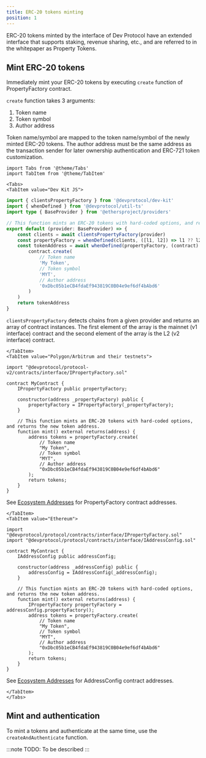 ```yaml
---
title: ERC-20 tokens minting
position: 1
---
```


ERC-20 tokens minted by the interface of Dev Protocol have an extended interface that supports staking, revenue sharing, etc., and are referred to in the whitepaper as Property Tokens.

## Mint ERC-20 tokens

Immediately mint your ERC-20 tokens by executing `create` function of PropertyFactory contract.

`create` function takes 3 arguments:

1. Token name
2. Token symbol
3. Author address

Token name/symbol are mapped to the token name/symbol of the newly minted ERC-20 tokens. The author address must be the same address as the transaction sender for later ownership authentication and ERC-721 token customization.

```mdx-code-block
import Tabs from '@theme/Tabs'
import TabItem from '@theme/TabItem'

<Tabs>
<TabItem value="Dev Kit JS">
```

```ts
import { clientsPropertyFactory } from '@devprotocol/dev-kit'
import { whenDefined } from '@devprotocol/util-ts'
import type { BaseProvider } from '@ethersproject/providers'

// This function mints an ERC-20 tokens with hard-coded options, and returns the new token address.
export default (provider: BaseProvider) => {
	const clients = await clientsPropertyFactory(provider)
	const propertyFactory = whenDefined(clients, ([l1, l2]) => l1 ?? l2)
	const tokenAddress = await whenDefined(propertyFactory, (contract) =>
		contract.create(
			// Token name
			'My Token',
			// Token symbol
			'MYT',
			// Author address
			'0xDbc05b1eCB4fdaEf943819C0B04e9ef6df4bAbd6'
		)
	)
	return tokenAddress
}
```

`clientsPropertyFactory` detects chains from a given provider and returns an array of contract instances. The first element of the array is the mainnet (v1 interface) contract and the second element of the array is the L2 (v2 interface) contract.

```mdx-code-block
</TabItem>
<TabItem value="Polygon/Arbitrum and their testnets">
```

```solidity
import "@devprotocol/protocol-v2/contracts/interface/IPropertyFactory.sol"

contract MyContract {
	IPropertyFactory public propertyFactory;

	constructor(address _propertyFactory) public {
		propertyFactory = IPropertyFactory(_propertyFactory);
	}

	// This function mints an ERC-20 tokens with hard-coded options, and returns the new token address.
	function mint() external returns(address) {
		address tokens = propertyFactory.create(
			// Token name
			"My Token",
			// Token symbol
			"MYT",
			// Author address
			"0xDbc05b1eCB4fdaEf943819C0B04e9ef6df4bAbd6"
		);
		return tokens;
	}
}
```

See [Ecosystem Addresses](../../ecosystem-addresses.md) for PropertyFactory contract addresses.

```mdx-code-block
</TabItem>
<TabItem value="Ethereum">
```

```solidity
import "@devprotocol/protocol/contracts/interface/IPropertyFactory.sol"
import "@devprotocol/protocol/contracts/interface/IAddressConfig.sol"

contract MyContract {
	IAddressConfig public addressConfig;

	constructor(address _addressConfig) public {
		addressConfig = IAddressConfig(_addressConfig);
	}

	// This function mints an ERC-20 tokens with hard-coded options, and returns the new token address.
	function mint() external returns(address) {
		IPropertyFactory propertyFactory = addressConfig.propertyFactory();
		address tokens = propertyFactory.create(
			// Token name
			"My Token",
			// Token symbol
			"MYT",
			// Author address
			"0xDbc05b1eCB4fdaEf943819C0B04e9ef6df4bAbd6"
		);
		return tokens;
	}
}
```

See [Ecosystem Addresses](../../ecosystem-addresses.md) for AddressConfig contract addresses.

```mdx-code-block
</TabItem>
</Tabs>
```

## Mint and authentication

To mint a tokens and authenticate at the same time, use the `createAndAuthenticate` function.

:::note
TODO: To be described
:::
